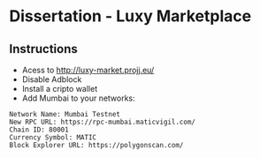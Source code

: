 # Dissertation - Luxy Marketplace

## Instructions

- Acess to http://luxy-market.projj.eu/
- Disable Adblock
- Install a cripto wallet
- Add Mumbai to your networks:

```
Network Name: Mumbai Testnet
New RPC URL: https://rpc-mumbai.maticvigil.com/
Chain ID: 80001
Currency Symbol: MATIC
Block Explorer URL: https://polygonscan.com/
```
